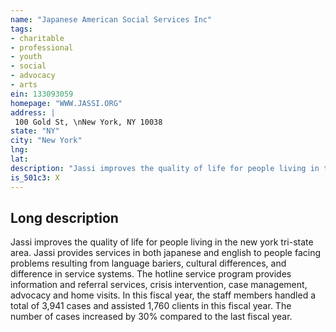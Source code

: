 ```yaml
---
name: "Japanese American Social Services Inc"
tags:
- charitable
- professional
- youth
- social
- advocacy
- arts
ein: 133093059
homepage: "WWW.JASSI.ORG"
address: |
 100 Gold St, \nNew York, NY 10038
state: "NY"
city: "New York"
lng: 
lat: 
description: "Jassi improves the quality of life for people living in the new york tri-state area. Jassi provides services in both japanese and english to people facing problems resulting from language bariers, cultural differences, and difference in service systems. "
is_501c3: X
---
```


## Long description

Jassi improves the quality of life for people living in the new york tri-state area. Jassi provides services in both japanese and english to people facing problems resulting from language bariers, cultural differences, and difference in service systems. The hotline service program provides information and referral services, crisis intervention, case management, advocacy and home visits. In this fiscal year, the staff members handled a total of 3,941 cases and assisted 1,760 clients in this fiscal year. The number of cases increased by 30% compared to the last fiscal year. 
